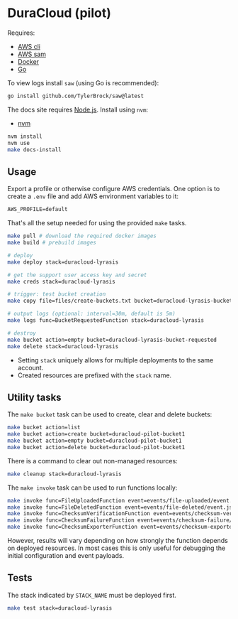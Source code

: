 # DuraCloud (pilot)

Requires:

- [AWS cli](https://docs.aws.amazon.com/cli/latest/userguide/getting-started-install.html)
- [AWS sam](https://docs.aws.amazon.com/serverless-application-model/latest/developerguide/install-sam-cli.html)
- [Docker](https://docs.docker.com/engine/install/)
- [Go](https://go.dev/doc/install)

To view logs install `saw` (using Go is recommended):

```bash
go install github.com/TylerBrock/saw@latest
```

The docs site requires [Node.js](https://nodejs.org/en). Install using `nvm`:

- [nvm](https://github.com/nvm-sh/nvm)

```bash
nvm install
nvm use
make docs-install
```

## Usage

Export a profile or otherwise configure AWS credentials. One option is to
create a `.env` file and add AWS environment variables to it:

```txt
AWS_PROFILE=default
```

That's all the setup needed for using the provided `make` tasks.

```bash
make pull # download the required docker images
make build # prebuild images

# deploy
make deploy stack=duracloud-lyrasis

# get the support user access key and secret
make creds stack=duracloud-lyrasis

# trigger: test bucket creation
make copy file=files/create-buckets.txt bucket=duracloud-lyrasis-bucket-requested

# output logs (optional: interval=30m, default is 5m)
make logs func=BucketRequestedFunction stack=duracloud-lyrasis

# destroy
make bucket action=empty bucket=duracloud-lyrasis-bucket-requested
make delete stack=duracloud-lyrasis
```

- Setting `stack` uniquely allows for multiple deployments to the same account.
- Created resources are prefixed with the `stack` name.

## Utility tasks

The `make bucket` task can be used to create, clear and delete buckets:

```bash
make bucket action=list
make bucket action=create bucket=duracloud-pilot-bucket1
make bucket action=empty bucket=duracloud-pilot-bucket1
make bucket action=delete bucket=duracloud-pilot-bucket1
```

There is a command to clear out non-managed resources:

```bash
make cleanup stack=duracloud-lyrasis
```

The `make invoke` task can be used to run functions locally:

```bash
make invoke func=FileUploadedFunction event=events/file-uploaded/event.json
make invoke func=FileDeletedFunction event=events/file-deleted/event.json
make invoke func=ChecksumVerificationFunction event=events/checksum-verification/event.json
make invoke func=ChecksumFailureFunction event=events/checksum-failure/event.json
make invoke func=ChecksumExporterFunction event=events/checksum-exporter/event.json
```

However, results will vary depending on how strongly the function depends on
deployed resources. In most cases this is only useful for debugging the initial
configuration and event payloads.

## Tests

The stack indicated by `STACK_NAME` must be deployed first.

```bash
make test stack=duracloud-lyrasis
```
